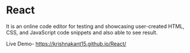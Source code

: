 # React
It is an online code editor for testing and showcasing user-created HTML, CSS, and JavaScript code snippets and also able to see result.


Live Demo-  https://krishnakant15.github.io/React/
